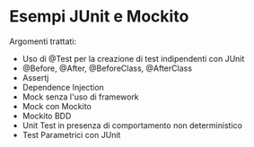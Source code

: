 # Esempi JUnit e Mockito

Argomenti trattati:
- Uso di @Test per la creazione di test indipendenti con JUnit
- @Before, @After, @BeforeClass, @AfterClass
- Assertj
- Dependence Injection
- Mock senza l'uso di framework
- Mock con Mockito
- Mockito BDD
- Unit Test in presenza di comportamento non deterministico
- Test Parametrici con JUnit
